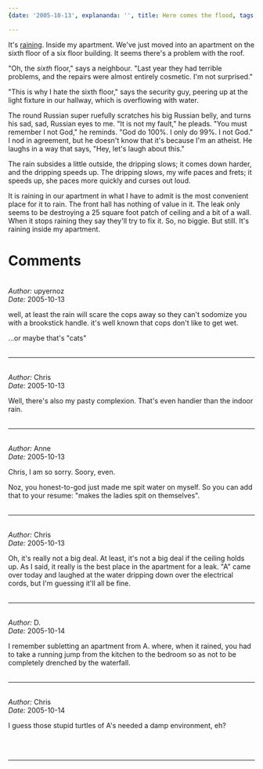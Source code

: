 ```yaml
---
{date: '2005-10-13', explananda: '', title: Here comes the flood, tags: anecdotes, personal}

---
```

It's <a href="http://www.gothamist.com/archives/2005/10/13/rain_pummels_city.php">raining</a>.  Inside my apartment.  We've just moved into an apartment on the sixth floor of a six floor building.  It seems there's a problem with the roof.

"Oh, the <i>sixth</i> floor," says a neighbour.  "Last year they had terrible problems, and the repairs were almost entirely cosmetic.  I'm not surprised."

"This is why I hate the sixth floor," says the security guy, peering up at the light fixture in our hallway, which is overflowing with water.

The round Russian super ruefully scratches his big Russian belly, and turns his sad, sad, Russian eyes to me.  "It is not my fault," he pleads.  "You must remember I not God," he reminds. "God do 100%.  I only do 99%.  I not God."  I nod in agreement, but he doesn't know that it's because I'm an atheist.  He laughs in a way that says, "Hey, let's laugh about this."

The rain subsides a little outside, the dripping slows; it comes down harder, and the dripping speeds up.  The dripping slows, my wife paces and frets; it speeds up, she paces more quickly and curses out loud.

It is raining in our apartment in what I have to admit is the most convenient place for it to rain.  The front hall has nothing of value in it.  The leak only seems to be destroying a 25 square foot patch of ceiling and a bit of a wall.  When it stops raining they say they'll try to fix it.  So, no biggie.  But still.  It's raining inside my apartment.


<h1>Comments</h1>


<br/>
<em>Author:</em> upyernoz
<br/><em>Date:</em> 2005-10-13

well, at least the rain will scare the cops away so they can't sodomize you with a brookstick handle.  it's well known that cops don't like to get wet.

...or maybe that's "cats"
<br/>
<br/>

*******************************************************************************



<br/>
<em>Author:</em> Chris
<br/><em>Date:</em> 2005-10-13

Well, there's also my pasty complexion.  That's even handier than the indoor rain.
<br/>
<br/>

*******************************************************************************



<br/>
<em>Author:</em> Anne
<br/><em>Date:</em> 2005-10-13

Chris, I am so sorry. Soory, even.

Noz, you honest-to-god just made me spit water on myself. So you can add that to your resume: "makes the ladies spit on themselves".
<br/>
<br/>

*******************************************************************************



<br/>
<em>Author:</em> Chris
<br/><em>Date:</em> 2005-10-13

Oh, it's really not a big deal.  At least, it's not a big deal if the ceiling holds up.  As I said, it really is the best place in the apartment for a leak.  "A" came over today and laughed at the water dripping down over the electrical cords, but I'm guessing it'll all be fine.
<br/>
<br/>

*******************************************************************************



<br/>
<em>Author:</em> D.
<br/><em>Date:</em> 2005-10-14

I remember subletting an apartment from A. where, when it rained, you had to take a running jump from the kitchen to the bedroom so as not to be completely drenched by the waterfall.
<br/>
<br/>

*******************************************************************************



<br/>
<em>Author:</em> Chris
<br/><em>Date:</em> 2005-10-14

I guess those stupid turtles of A's needed a damp environment, eh?

<br/>
<br/>

*******************************************************************************
